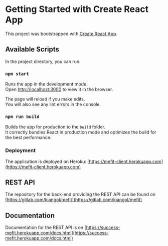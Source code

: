 # Getting Started with Create React App

This project was bootstrapped with [Create React App](https://github.com/facebook/create-react-app).

## Available Scripts

In the project directory, you can run:

### `npm start`

Runs the app in the development mode.\
Open [http://localhost:3000](http://localhost:3000) to view it in the browser.

The page will reload if you make edits.\
You will also see any lint errors in the console.

### `npm run build`

Builds the app for production to the `build` folder.\
It correctly bundles React in production mode and optimizes the build for the best performance.


### Deployment

The application is deployed on Heroku: [https://mefit-client.herokuapp.com](https://mefit-client.herokuapp.com)


## REST API

The repository for the back-end providing the REST API can be found on [https://gitlab.com/kiangol/mefit](https://gitlab.com/kiangol/mefit)
 
## Documentation

Documentation for the REST API is on [https://success-mefit.herokuapp.com/docs.html](https://success-mefit.herokuapp.com/docs.html)